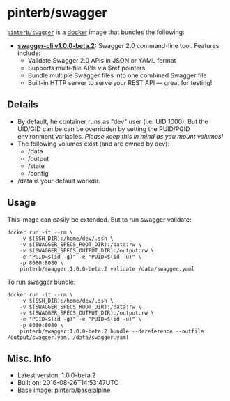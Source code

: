 # pinterb/swagger  

[`pinterb/swagger`][1] is a [docker][2] image that bundles the following:  
* **[swagger-cli v1.0.0-beta.2][3]:** Swagger 2.0 command-line tool.  Features include:
  - Validate Swagger 2.0 APIs in JSON or YAML format
  - Supports multi-file APIs via $ref pointers
  - Bundle multiple Swagger files into one combined Swagger file
  - Built-in HTTP server to serve your REST API — great for testing!

## Details
* By default, he container runs as "dev" user (i.e. UID 1000). But the UID/GID can be can be overridden by setting the PUID/PGID environment variables. *Please keep this in mind as you mount volumes!* 
* The following volumes exist (and are owned by dev):  
  - /data
  - /output
  - /state
  - /config
* /data is your default workdir.   

## Usage 
This image can easily be extended.  But to run swagger validate:  

````
docker run -it --rm \
	-v $(SSH_DIR):/home/dev/.ssh \
	-v $(SWAGGER_SPECS_ROOT_DIR):/data:rw \
	-v $(SWAGGER_SPECS_OUTPUT_DIR):/output:rw \
	-e "PGID=$(id -g)" -e "PUID=$(id -u)" \
	-p 8080:8080 \
	pinterb/swagger:1.0.0-beta.2 validate /data/swagger.yaml  
````

To run swagger bundle:  

````
docker run -it --rm \
	-v $(SSH_DIR):/home/dev/.ssh \
	-v $(SWAGGER_SPECS_ROOT_DIR):/data:rw \
	-v $(SWAGGER_SPECS_OUTPUT_DIR):/output:rw \
	-e "PGID=$(id -g)" -e "PUID=$(id -u)" \
	-p 8080:8080 \
	pinterb/swagger:1.0.0-beta.2 bundle --dereference --outfile /output/swagger.yaml /data/swagger.yaml  
````


## Misc. Info 
* Latest version: 1.0.0-beta.2  
* Built on: 2016-08-26T14:53:47UTC   
* Base image: pinterb/base:alpine   


[1]: https://hub.docker.com/r/pinterb/swagger/   
[2]: https://docker.com 
[3]: https://github.com/BigstickCarpet/swagger-cli  
